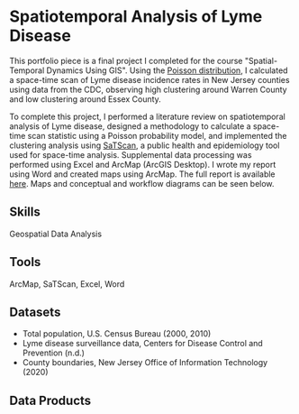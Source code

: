 # Spatiotemporal Analysis of Lyme Disease
This portfolio piece is a final project I completed for the course "Spatial-Temporal Dynamics Using GIS". Using the [Poisson distribution](https://en.wikipedia.org/wiki/Poisson_distribution), I calculated a space-time scan of Lyme disease incidence rates in New Jersey counties using data from the CDC, observing high clustering around Warren County and low clustering around Essex County.

To complete this project, I performed a literature review on spatiotemporal analysis of Lyme disease, designed a methodology to calculate a space-time scan statistic using a Poisson probability model, and implemented the clustering analysis using [SaTScan](https://www.satscan.org/), a public health and epidemiology tool used for space-time analysis. Supplemental data processing was performed using Excel and ArcMap (ArcGIS Desktop). I wrote my report using Word and created maps using ArcMap. The full report is available [here](). Maps and conceptual and workflow diagrams can be seen below.

## Skills
Geospatial Data Analysis

## Tools
ArcMap, SaTScan, Excel, Word

## Datasets
* Total population, U.S. Census Bureau (2000, 2010)
* Lyme disease surveillance data, Centers for Disease Control and Prevention (n.d.)
* County boundaries, New Jersey Office of Information Technology (2020)

## Data Products
